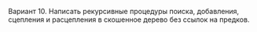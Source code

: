 Вариант 10. 
Написать рекурсивные процедуры поиска, добавления, сцепления и расцепления в
скошенное дерево без ссылок на предков.